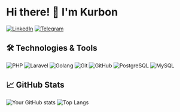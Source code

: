 # Hi there! 👋 I'm Kurbon

[![LinkedIn](https://img.shields.io/badge/-LinkedIn-blue?style=flat-square&logo=Linkedin&logoColor=white&link=https://www.linkedin.com/in/kurbonali-ismoilov-518172149/)](https://www.linkedin.com/in/kurbonali-ismoilov-518172149/)
[![Telegram](https://img.shields.io/badge/-Telegram-0088cc?style=flat-square&logo=telegram&logoColor=white)](https://t.me/Kurbon_Ismoilov)

## 🛠️ Technologies & Tools

![PHP](https://img.shields.io/badge/-php-474a8a?style=flat-square&logo=php&logoColor=white)
![Laravel](https://img.shields.io/badge/-laravel-F05340?style=flat-square&logo=laravel&logoColor=white)
![Golang](https://img.shields.io/badge/-Golang-blue?style=flat-square&logo=go&logoColor=white)
![Git](https://img.shields.io/badge/-Git-3e2c00?style=flat-square&logo=git)
![GitHub](https://img.shields.io/badge/-GitHub-grey?style=flat-square&logo=github)
![PostgreSQL](https://img.shields.io/badge/-PostgresSQL-336791?style=flat-square&logo=postgresql&logoColor=white)
![MySQL](https://img.shields.io/badge/-MySQL-00758f?style=flat-square&logo=mysql&logoColor=white)


## 📈 GitHub Stats

![Your GitHub stats](https://github-readme-stats.vercel.app/api?username=KurbonIsmailov92&show_icons=true&theme=apprentice)
![Top Langs](https://github-readme-stats.vercel.app/api/top-langs/?username=KurbonIsmailov92&layout=compact&theme=apprentice)


